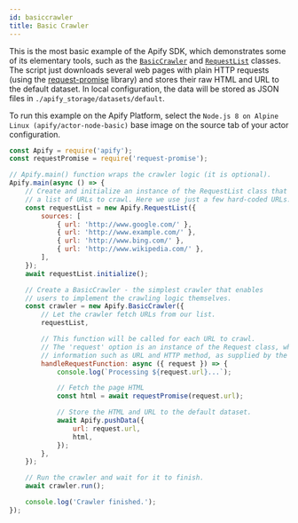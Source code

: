 ```yaml
---
id: basiccrawler
title: Basic Crawler
---
```


This is the most basic example of the Apify SDK, which demonstrates some of its
elementary tools, such as the
[`BasicCrawler`](../api/basiccrawler)
and [`RequestList`](../api/requestlist) classes.
The script just downloads several web pages with plain HTTP requests (using the
<a href="https://www.npmjs.com/package/request-promise" target="_blank">request-promise</a> library)
and stores their raw HTML and URL to the default dataset.
In local configuration, the data will be stored as JSON files in `./apify_storage/datasets/default`.

To run this example on the Apify Platform, select the `Node.js 8 on Alpine Linux (apify/actor-node-basic)` base image
on the source tab of your actor configuration.

```javascript
const Apify = require('apify');
const requestPromise = require('request-promise');

// Apify.main() function wraps the crawler logic (it is optional).
Apify.main(async () => {
    // Create and initialize an instance of the RequestList class that contains
    // a list of URLs to crawl. Here we use just a few hard-coded URLs.
    const requestList = new Apify.RequestList({
        sources: [
            { url: 'http://www.google.com/' },
            { url: 'http://www.example.com/' },
            { url: 'http://www.bing.com/' },
            { url: 'http://www.wikipedia.com/' },
        ],
    });
    await requestList.initialize();

    // Create a BasicCrawler - the simplest crawler that enables
    // users to implement the crawling logic themselves.
    const crawler = new Apify.BasicCrawler({
        // Let the crawler fetch URLs from our list.
        requestList,

        // This function will be called for each URL to crawl.
        // The 'request' option is an instance of the Request class, which contains
        // information such as URL and HTTP method, as supplied by the RequestList.
        handleRequestFunction: async ({ request }) => {
            console.log(`Processing ${request.url}...`);

            // Fetch the page HTML
            const html = await requestPromise(request.url);

            // Store the HTML and URL to the default dataset.
            await Apify.pushData({
                url: request.url,
                html,
            });
        },
    });

    // Run the crawler and wait for it to finish.
    await crawler.run();

    console.log('Crawler finished.');
});
```

